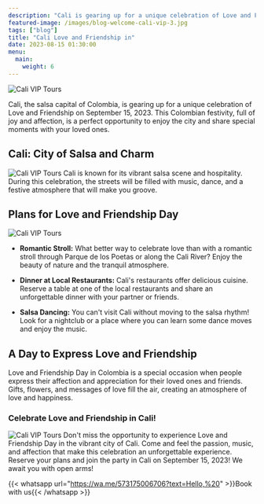 ```yaml
---
description: "Cali is gearing up for a unique celebration of Love and Friendship on September 15, 2023. This Colombian festivity, full of joy and affection, is a perfect opportunity to enjoy the city and share special moments with your loved ones."
featured-image: /images/blog-welcome-cali-vip-3.jpg
tags: ["blog"]
title: "Cali Love and Friendship in"
date: 2023-08-15 01:30:00
menu:
  main:
    weight: 6
---
```


![Cali VIP Tours](/images/blog-welcome-cali-vip-3.jpg)

Cali, the salsa capital of Colombia, is gearing up for a unique celebration of Love and Friendship on September 15, 2023. This Colombian festivity, full of joy and affection, is a perfect opportunity to enjoy the city and share special moments with your loved ones.

## Cali: City of Salsa and Charm

![Cali VIP Tours](/images/blog-welcome-cali-vip-4.jpg)
Cali is known for its vibrant salsa scene and hospitality. During this celebration, the streets will be filled with music, dance, and a festive atmosphere that will make you groove.

## Plans for Love and Friendship Day

![Cali VIP Tours](/images/blog-welcome-cali-vip-5.jpg)

- **Romantic Stroll:** What better way to celebrate love than with a romantic stroll through Parque de los Poetas or along the Cali River? Enjoy the beauty of nature and the tranquil atmosphere.

- **Dinner at Local Restaurants:** Cali's restaurants offer delicious cuisine. Reserve a table at one of the local restaurants and share an unforgettable dinner with your partner or friends.

- **Salsa Dancing:** You can't visit Cali without moving to the salsa rhythm! Look for a nightclub or a place where you can learn some dance moves and enjoy the music.

## A Day to Express Love and Friendship

Love and Friendship Day in Colombia is a special occasion when people express their affection and appreciation for their loved ones and friends. Gifts, flowers, and messages of love fill the air, creating an atmosphere of love and happiness.

### Celebrate Love and Friendship in Cali!

![Cali VIP Tours](/images/blog-welcome-cali-vip-6.jpg)
Don't miss the opportunity to experience Love and Friendship Day in the vibrant city of Cali. Come and feel the passion, music, and affection that make this celebration an unforgettable experience. Reserve your plans and join the party in Cali on September 15, 2023! We await you with open arms!

{{< whatsapp url="https://wa.me/573175006706?text=Hello,%20" >}}Book with us{{< /whatsapp >}}